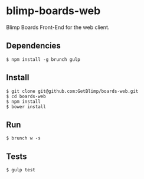 blimp-boards-web
================

Blimp Boards Front-End for the web client.

Dependencies
------------

    $ npm install -g brunch gulp

Install
-------

    $ git clone git@github.com:GetBlimp/boards-web.git
    $ cd boards-web
    $ npm install
    $ bower install
    
Run
---

    $ brunch w -s
    
Tests
-----
    
    $ gulp test        

